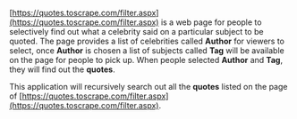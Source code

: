 [https://quotes.toscrape.com/filter.aspx](https://quotes.toscrape.com/filter.aspx) is a web page for people to selectively find out what a celebrity said on a particular subject to be quoted. The page provides a list of celebrities called **Author** for viewers to select, once **Author** is chosen a list of subjects called **Tag** will be available on the page for people to pick up. When people selected **Author** and  **Tag**, they will find out the **quotes**.

This application will recursively search out all the **quotes** listed on the page of [https://quotes.toscrape.com/filter.aspx](https://quotes.toscrape.com/filter.aspx).
